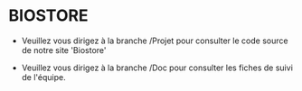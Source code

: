 # BIOSTORE

* Veuillez vous dirigez à la branche /Projet pour consulter le code source de notre site 'Biostore'

* Veuillez vous dirigez à la branche /Doc pour consulter les fiches de suivi de l'équipe.
